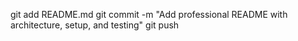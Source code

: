 git add README.md
git commit -m "Add professional README with architecture, setup, and testing"
git push

